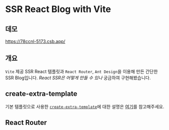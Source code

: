 # SSR React Blog with Vite

## 데모

https://78ccnl-5173.csb.app/

## 개요

`Vite` 제공 SSR React 템플릿과 `React Router`, `Ant Design`을 이용해 만든 간단한 SSR Blog입니다. _React SSR은 어떻게 만들 수 있나_ 궁금하여 구현해봤습니다.

## create-extra-template

기본 템플릿으로 사용한 [`create-extra-template`](https://github.com/bluwy/create-vite-extra)에 대한 설명은 [여기](https://velog.io/@real-bird/React-Vite-공식-문서만-보고-Vite-React-SSR-예제-살펴보기)를 참고해주세요.

## React Router
